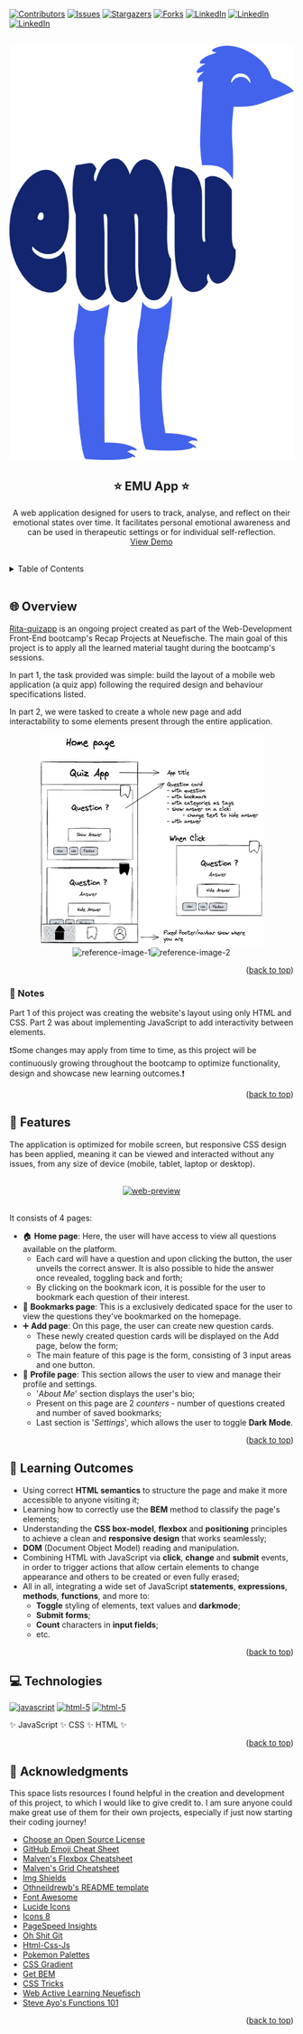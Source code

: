 <a id="readme-top"></a>

[![Contributors][contributors-shield]][contributors-url]
[![Issues][issues-shield]][issues-url]
[![Stargazers][stars-shield]][stars-url]
[![Forks][forks-shield]][forks-url]
[![LinkedIn][linkedin-shield1]][linkedin-url1]
[![LinkedIn][linkedin-shield2]][linkedin-url2]
[![LinkedIn][linkedin-shield3]][linkedin-url3]

</br>
<div align="center">
  <a href="https://emu-ecru.vercel.app/">
    <img src="assets/emu-logo.png" alt="Logo">
  </a>

  <h2 align="center">⭐ EMU App ⭐</h2>

  <p align="center">
    A web application designed for users to track, analyse, and reflect on their emotional states over time. It facilitates personal emotional awareness and can be used in therapeutic settings or for individual self-reflection.
    </br>
    <a href="https://emu-ecru.vercel.app/">View Demo</a>
  </p>
    </br>
</div>

<details>
  <summary>Table of Contents</summary>
  <ol>
    <li>
      <a href="#overview">Overview</a>
      <ul>
        <li><a href="#notes">Notes</a></li>
      </ul>
    </li>
    <li><a href="#features">Features</a></li>
    <li><a href="#learning-outcomes">Learning Outcomes</a></li>
    <li><a href="#technologies">Technologies</a></li>
    <li><a href="#acknowledgments">Acknowledgments</a></li>
  </ol>
</details>
</br>

<!-- ******************************************************** OVERVIEW ************************************************* -->

<h2 id="overview">🌐 Overview</h2>

<p><a href="https://ritakenji.github.io/rita-quizapp/">Rita-quizapp</a> is an ongoing project created as part of the Web-Development Front-End bootcamp's Recap Projects at Neuefische. The main goal of this project is to apply all the learned material taught during the bootcamp's sessions.</p>

<p>In part 1, the task provided was simple: build the layout of a mobile web application (a quiz app) following the required design and behaviour specifications listed.</p>

<p>In part 2, we were tasked to create a whole new page and add interactability to some elements present through the entire application.</p>

<p align="center">
  <img src="https://raw.githubusercontent.com/wd-bootcamp/web-exercises/refs/heads/main/sessions/recap-project-1/quiz-app/assets/homepage.png" alt="reference-image-1" height=375px width=400px><img src="https://raw.githubusercontent.com/wd-bootcamp/web-exercises/refs/heads/main/sessions/recap-project-2/quiz-app/wireframes/quiz-app-form-page.png" alt="reference-image-1" height=325px width=200px><img src="https://raw.githubusercontent.com/wd-bootcamp/web-exercises/refs/heads/main/sessions/recap-project-1/quiz-app/assets/profilepage.png" alt="reference-image-2" height=375px width=400px>
</p>

<p align="right">(<a href="#readme-top">back to top</a>)</p>

<h3 id="notes">📝 Notes</h3>

<p>Part 1 of this project was creating the website's layout using only HTML and CSS. Part 2 was about implementing JavaScript to add interactivity between elements.</p>
<p>❗Some changes may apply from time to time, as this project will be continuously growing throughout the bootcamp to optimize functionality, design and showcase new learning outcomes.❗</p>

<p align="right">(<a href="#readme-top">back to top</a>)</p>

<!-- ******************************************************** FEATURES *************************************************

 List the key functionalities and features of your application. What can a user do with it? Think of this as a bullet-point summary of your project's capabilities.

 -->

<h2 id="features">🧩 Features</h2>

The application is optimized for mobile screen, but responsive CSS design has been applied, meaning it can be viewed and interacted without any issues, from any size of device (mobile, tablet, laptop or desktop).

</br>
<div align="center">
  <a href="https://ritakenji.github.io/rita-quizapp/">
    <img src="assets/mobile-preview.png" alt="web-preview">
  </a>
</div>
</br>

It consists of 4 pages:

- 🏠 **Home page**: Here, the user will have access to view all questions available on the platform.
  - Each card will have a question and upon clicking the button, the user unveils the correct answer. It is also possible to hide the answer once revealed, toggling back and forth;
  - By clicking on the bookmark icon, it is possible for the user to bookmark each question of their interest. <!--- which in the future part of the project will be stored in the _Bookmarks page_. --->
- 🔖 **Bookmarks page**: This is a exclusively dedicated space for the user to view the questions they've bookmarked on the homepage.
  <!---- Here the user may not just view, but also remove a card from their saved bookmark selection.--->
- ➕ **Add page**: On this page, the user can create new question cards.
  - These newly created question cards will be displayed on the Add page, below the form;
  - The main feature of this page is the form, consisting of 3 input areas and one button.
- 👤 **Profile page**: This section allows the user to view and manage their profile and settings.
  - '_About Me_' section displays the user's bio;
  - Present on this page are 2 _counters_ - number of questions created and number of saved bookmarks;
  - Last section is '_Settings_', which allows the user to toggle **Dark Mode**.

<p align="right">(<a href="#readme-top">back to top</a>)</p>

<!-- ******************************************************** LEARNING OUTCOMES *************************************************

 This is a great section to highlight what you've learned. What new concepts did you apply? Did you master a new technology or design principle? This shows off the skills you've gained during the project.

 -->

<h2 id="learning-outcomes">🧠 Learning Outcomes</h2>

- Using correct **HTML semantics** to structure the page and make it more accessible to anyone visiting it;
- Learning how to correctly use the **BEM** method to classify the page's elements;
- Understanding the **CSS box-model**, **flexbox** and **positioning** principles to achieve a clean and **responsive design** that works seamlessly;
- **DOM** (Document Object Model) reading and manipulation.
- Combining HTML with JavaScript via **click**, **change** and **submit** events, in order to trigger actions that allow certain elements to change appearance and others to be created or even fully erased;
- All in all, integrating a wide set of JavaScript **statements**, **expressions**, **methods**, **functions**, and more to: <!-- , as well as data structures such as **arrays** and **objects**; -->
  - **Toggle** styling of elements, text values and **darkmode**;
  - **Submit forms**;
  - **Count** characters in **input fields**;
  - etc.

<p align="right">(<a href="#readme-top">back to top</a>)</p>

<!-- ******************************************************** TECHNOLOGIES *************************************************

Clearly list all the programming languages and frameworks you used. It's a good idea to include visuals like skill icons to make this section stand out.

 -->

<h2 id="technologies">💻 Technologies</h2>

<p>
  <a href="https://developer.mozilla.org/en-US/docs/Web/JavaScript" target="_blank"> <img src="https://img.icons8.com/dusk/64/javascript-logo.png" alt="javascript" width="40" height="40"/></a>
  <a href="https://developer.mozilla.org/en-US/docs/Web/CSS" target="_blank"> <img src="https://img.icons8.com/dusk/64/css3.png" alt="html-5" width="40" height="40"/></a>
  <a href="https://developer.mozilla.org/en-US/docs/Web/HTML" target="_blank"> <img src="https://img.icons8.com/dusk/64/html-5.png" alt="html-5" width="40" height="40"/></a>
</p>
<p>✨ JavaScript ✨ CSS ✨ HTML ✨</p>

<p align="right">(<a href="#readme-top">back to top</a>)</p>

<!-- ******************************************************** ACKNOWLEDGEMENTS *************************************************
 -->

<h2 id="acknowledgments">🏅 Acknowledgments</h2>

This space lists resources I found helpful in the creation and development of this project, to which I would like to give credit to.
I am sure anyone could make great use of them for their own projects, especially if just now starting their coding journey!

- [Choose an Open Source License](https://choosealicense.com)
- [GitHub Emoji Cheat Sheet](https://www.webpagefx.com/tools/emoji-cheat-sheet)
- [Malven's Flexbox Cheatsheet](https://flexbox.malven.co/)
- [Malven's Grid Cheatsheet](https://grid.malven.co/)
- [Img Shields](https://shields.io)
- [Othneildrewb's README template](https://github.com/othneildrew/Best-README-Template#readme)
- [Font Awesome](https://fontawesome.com)
- [Lucide Icons](https://lucide.dev/icons)
- [Icons 8](https://icons8.com/)
- [PageSpeed Insights](https://pagespeed.web.dev/)
- [Oh Shit Git](https://ohshitgit.com/)
- [Html-Css-Js](https://html-css-js.com/css/generator/box-shadow/)
- [Pokemon Palettes](http://pokepalettes.com/)
- [CSS Gradient](https://cssgradient.io/)
- [Get BEM](https://getbem.com/naming/)
- [CSS Tricks](https://css-tricks.com/guides/)
- [Web Active Learning Neuefisch](https://web-active-learning.vercel.app/documents/css-responsive)
- [Steve Ayo's Functions 101](https://www.steveayo.com/blog/function-declaration-function-expression-arrow-function/)

<p align="right">(<a href="#readme-top">back to top</a>)</p>

<!-- MARKDOWN LINKS & IMAGES -->
<!-- https://www.markdownguide.org/basic-syntax/#reference-style-links -->

[contributors-shield]: https://img.shields.io/github/contributors/ritakenji/emu.svg?style=for-the-badge
[contributors-url]: https://github.com/ritakenji/emu/graphs/contributors
[stars-shield]: https://img.shields.io/github/stars/ritakenji/emu.svg?style=for-the-badge
[stars-url]: https://github.com/ritakenji/emu/stargazers
[issues-shield]: https://img.shields.io/github/issues/ritakenji/emu.svg?style=for-the-badge
[issues-url]: https://github.com/ritakenji/emu/issues
[forks-shield]: https://img.shields.io/github/forks/ritakenji/emu.svg?style=for-the-badge
[forks-url]: https://github.com/ritakenji/emu/forks

<!-- Anna's Linkedin Shields -->

[linkedin-shield1]: https://img.shields.io/badge/-Anna's_LinkedIn-black.svg?style=for-the-badge&logo=linkedin&colorB=555
[linkedin-url1]: https://www.linkedin.com/in/anna-lynn-schemmel/

<!-- Britta's Linkedin Shields -->

[linkedin-shield2]: https://img.shields.io/badge/-Britta's_LinkedIn-black.svg?style=for-the-badge&logo=linkedin&colorB=555
[linkedin-url2]: https://www.linkedin.com/in/britta-maier-38a913236/

<!-- Rita's Linkedin Shields -->

[linkedin-shield3]: https://img.shields.io/badge/-Rita's_LinkedIn-black.svg?style=for-the-badge&logo=linkedin&colorB=555
[linkedin-url3]: https://www.linkedin.com/in/rita-macedo-557864103/

